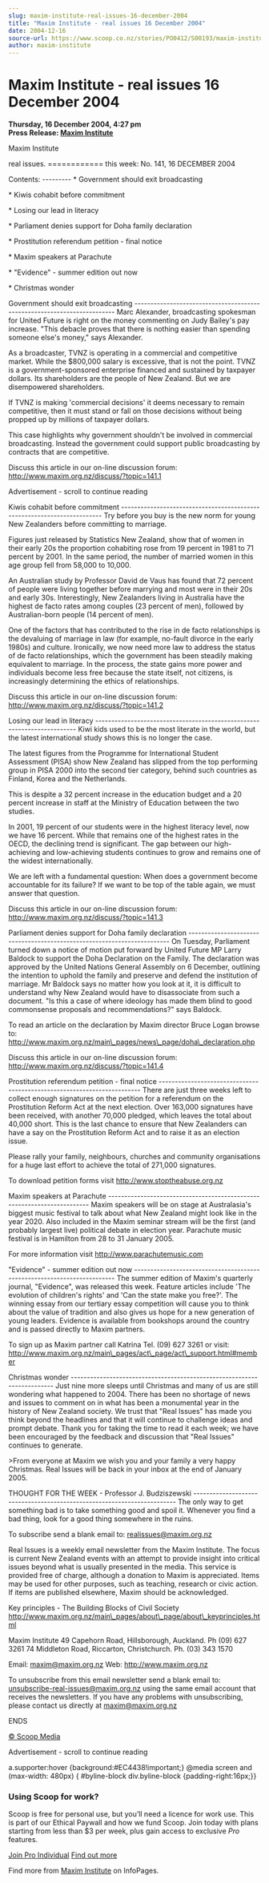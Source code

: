 ```yaml
---
slug: maxim-institute-real-issues-16-december-2004
title: "Maxim Institute - real issues 16 December 2004"
date: 2004-12-16
source-url: https://www.scoop.co.nz/stories/PO0412/S00193/maxim-institute-real-issues-16-december-2004.htm
author: maxim-institute
---
```

Maxim Institute - real issues 16 December 2004
==============================================

**Thursday, 16 December 2004, 4:27 pm**  
**Press Release: [Maxim Institute](https://info.scoop.co.nz/Maxim_Institute)**

Maxim Institute

real issues. ============ this week: No. 141, 16 DECEMBER 2004

Contents: --------- \* Government should exit broadcasting

\* Kiwis cohabit before commitment

\* Losing our lead in literacy

\* Parliament denies support for Doha family declaration

\* Prostitution referendum petition - final notice

\* Maxim speakers at Parachute

\* "Evidence" - summer edition out now

\* Christmas wonder

Government should exit broadcasting ------------------------------------------------------------------------ Marc Alexander, broadcasting spokesman for United Future is right on the money commenting on Judy Bailey's pay increase. "This debacle proves that there is nothing easier than spending someone else's money," says Alexander.

As a broadcaster, TVNZ is operating in a commercial and competitive market. While the $800,000 salary is excessive, that is not the point. TVNZ is a government-sponsored enterprise financed and sustained by taxpayer dollars. Its shareholders are the people of New Zealand. But we are disempowered shareholders.

If TVNZ is making 'commercial decisions' it deems necessary to remain competitive, then it must stand or fall on those decisions without being propped up by millions of taxpayer dollars.

This case highlights why government shouldn't be involved in commercial broadcasting. Instead the government could support public broadcasting by contracts that are competitive.

Discuss this article in our on-line discussion forum: http://www.maxim.org.nz/discuss/?topic=141.1

Advertisement - scroll to continue reading





Kiwis cohabit before commitment ------------------------------------------------------------------------ Try before you buy is the new norm for young New Zealanders before committing to marriage.

Figures just released by Statistics New Zealand, show that of women in their early 20s the proportion cohabiting rose from 19 percent in 1981 to 71 percent by 2001. In the same period, the number of married women in this age group fell from 58,000 to 10,000.

An Australian study by Professor David de Vaus has found that 72 percent of people were living together before marrying and most were in their 20s and early 30s. Interestingly, New Zealanders living in Australia have the highest de facto rates among couples (23 percent of men), followed by Australian-born people (14 percent of men).

One of the factors that has contributed to the rise in de facto relationships is the devaluing of marriage in law (for example, no-fault divorce in the early 1980s) and culture. Ironically, we now need more law to address the status of de facto relationships, which the government has been steadily making equivalent to marriage. In the process, the state gains more power and individuals become less free because the state itself, not citizens, is increasingly determining the ethics of relationships.

Discuss this article in our on-line discussion forum: http://www.maxim.org.nz/discuss/?topic=141.2

Losing our lead in literacy ------------------------------------------------------------------------ Kiwi kids used to be the most literate in the world, but the latest international study shows this is no longer the case.

The latest figures from the Programme for International Student Assessment (PISA) show New Zealand has slipped from the top performing group in PISA 2000 into the second tier category, behind such countries as Finland, Korea and the Netherlands.

This is despite a 32 percent increase in the education budget and a 20 percent increase in staff at the Ministry of Education between the two studies.

In 2001, 19 percent of our students were in the highest literacy level, now we have 16 percent. While that remains one of the highest rates in the OECD, the declining trend is significant. The gap between our high-achieving and low-achieving students continues to grow and remains one of the widest internationally.

We are left with a fundamental question: When does a government become accountable for its failure? If we want to be top of the table again, we must answer that question.

Discuss this article in our on-line discussion forum: http://www.maxim.org.nz/discuss/?topic=141.3

Parliament denies support for Doha family declaration ------------------------------------------------------------------------ On Tuesday, Parliament turned down a notice of motion put forward by United Future MP Larry Baldock to support the Doha Declaration on the Family. The declaration was approved by the United Nations General Assembly on 6 December, outlining the intention to uphold the family and preserve and defend the institution of marriage. Mr Baldock says no matter how you look at it, it is difficult to understand why New Zealand would have to disassociate from such a document. "Is this a case of where ideology has made them blind to good commonsense proposals and recommendations?" says Baldock.

To read an article on the declaration by Maxim director Bruce Logan browse to: http://www.maxim.org.nz/main\_pages/news\_page/doha\_declaration.php

Discuss this article in our on-line discussion forum: http://www.maxim.org.nz/discuss/?topic=141.4

Prostitution referendum petition - final notice ------------------------------------------------------------------------ There are just three weeks left to collect enough signatures on the petition for a referendum on the Prostitution Reform Act at the next election. Over 163,000 signatures have been received, with another 70,000 pledged, which leaves the total about 40,000 short. This is the last chance to ensure that New Zealanders can have a say on the Prostitution Reform Act and to raise it as an election issue.

Please rally your family, neighbours, churches and community organisations for a huge last effort to achieve the total of 271,000 signatures.

To download petition forms visit http://www.stoptheabuse.org.nz

Maxim speakers at Parachute ------------------------------------------------------------------------ Maxim speakers will be on stage at Australasia's biggest music festival to talk about what New Zealand might look like in the year 2020. Also included in the Maxim seminar stream will be the first (and probably largest live) political debate in election year. Parachute music festival is in Hamilton from 28 to 31 January 2005.

For more information visit http://www.parachutemusic.com

"Evidence" - summer edition out now ------------------------------------------------------------------------ The summer edition of Maxim's quarterly journal, "Evidence", was released this week. Feature articles include 'The evolution of children's rights' and 'Can the state make you free?'. The winning essay from our tertiary essay competition will cause you to think about the value of tradition and also gives us hope for a new generation of young leaders. Evidence is available from bookshops around the country and is passed directly to Maxim partners.

To sign up as Maxim partner call Katrina Tel. (09) 627 3261 or visit: http://www.maxim.org.nz/main\_pages/act\_page/act\_support.html#member

Christmas wonder ------------------------------------------------------------------------ Just nine more sleeps until Christmas and many of us are still wondering what happened to 2004. There has been no shortage of news and issues to comment on in what has been a monumental year in the history of New Zealand society. We trust that "Real Issues" has made you think beyond the headlines and that it will continue to challenge ideas and prompt debate. Thank you for taking the time to read it each week; we have been encouraged by the feedback and discussion that "Real Issues" continues to generate.

\>From everyone at Maxim we wish you and your family a very happy Christmas. Real Issues will be back in your inbox at the end of January 2005.

THOUGHT FOR THE WEEK - Professor J. Budziszewski ------------------------------------------------------------------------ The only way to get something bad is to take something good and spoil it. Whenever you find a bad thing, look for a good thing somewhere in the ruins.

To subscribe send a blank email to: realissues@maxim.org.nz

Real Issues is a weekly email newsletter from the Maxim Institute. The focus is current New Zealand events with an attempt to provide insight into critical issues beyond what is usually presented in the media. This service is provided free of charge, although a donation to Maxim is appreciated. Items may be used for other purposes, such as teaching, research or civic action. If items are published elsewhere, Maxim should be acknowledged.

Key principles - The Building Blocks of Civil Society http://www.maxim.org.nz/main\_pages/about\_page/about\_keyprinciples.html

Maxim Institute 49 Capehorn Road, Hillsborough, Auckland. Ph (09) 627 3261 74 Middleton Road, Riccarton, Christchurch. Ph. (03) 343 1570

Email: maxim@maxim.org.nz Web: http://www.maxim.org.nz

To unsubscribe from this email newsletter send a blank email to: unsubscribe-real-issues@maxim.org.nz using the same email account that receives the newsletters. If you have any problems with unsubscribing, please contact us directly at maxim@maxim.org.nz

ENDS  

[© Scoop Media](http://www.scoop.co.nz/about/terms.html)  

Advertisement - scroll to continue reading



a.supporter:hover {background:#EC4438!important;} @media screen and (max-width: 480px) { #byline-block div.byline-block {padding-right:16px;}}

### Using Scoop for work?

Scoop is free for personal use, but you’ll need a licence for work use. This is part of our Ethical Paywall and how we fund Scoop. Join today with plans starting from less than $3 per week, plus gain access to exclusive _Pro_ features.  
  
[Join Pro Individual](https://pro.scoop.co.nz/Individual/?from=ProIn24) [Find out more](https://pro.scoop.co.nz/using-scoop-for-work/?from=ProIn24)

Find more from [Maxim Institute](https://info.scoop.co.nz/Maxim_Institute) on InfoPages.